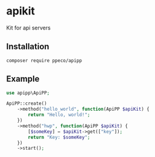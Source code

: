 # apikit
Kit for api servers

## Installation
```
composer require ppeco/apipp
```

## Example
```php
use apipp\ApiPP;

ApiPP::create()
    ->method("hello_world", function(ApiPP $apiKit) {
        return "Hello, world!";
    })
    ->method("hwp", function(ApiPP $apiKit) {
        [$someKey] = $apiKit->get(["key"]);
        return "Key: $someKey";
    })
    ->start();
```
